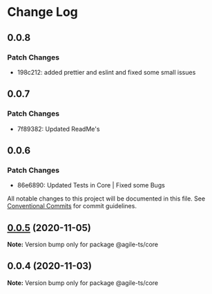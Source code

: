 # Change Log

## 0.0.8

### Patch Changes

- 198c212: added prettier and eslint and fixed some small issues

## 0.0.7

### Patch Changes

- 7f89382: Updated ReadMe's

## 0.0.6

### Patch Changes

- 86e6890: Updated Tests in Core | Fixed some Bugs

All notable changes to this project will be documented in this file. See [Conventional Commits](https://conventionalcommits.org) for commit guidelines.

## [0.0.5](https://github.com/agile-ts/agile/compare/v0.0.4...v0.0.5) (2020-11-05)

**Note:** Version bump only for package @agile-ts/core

## 0.0.4 (2020-11-03)

**Note:** Version bump only for package @agile-ts/core
